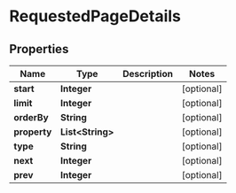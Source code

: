 

# RequestedPageDetails

## Properties

Name | Type | Description | Notes
------------ | ------------- | ------------- | -------------
**start** | **Integer** |  |  [optional]
**limit** | **Integer** |  |  [optional]
**orderBy** | **String** |  |  [optional]
**property** | **List&lt;String&gt;** |  |  [optional]
**type** | **String** |  |  [optional]
**next** | **Integer** |  |  [optional]
**prev** | **Integer** |  |  [optional]




